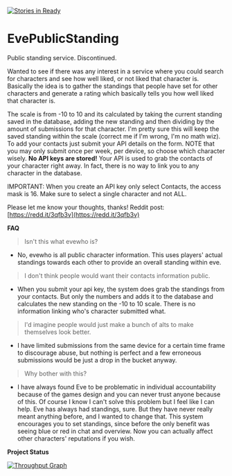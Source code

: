 [![Stories in Ready](https://badge.waffle.io/sentrythethird/EvePublicStanding.png?label=ready&title=Ready)](https://waffle.io/sentrythethird/EvePublicStanding)

# EvePublicStanding
Public standing service. Discontinued.

Wanted to see if there was any interest in a service where you could search for characters and see how well liked, or not liked that character is. Basically the idea is to gather the standings that people have set for other characters and generate a rating which basically tells you how well liked that character is.

The scale is from -10 to 10 and its calculated by taking the current standing saved in the database, adding the new standing and then dividing by the amount of submissions for that character. I'm pretty sure this will keep the saved standing within the scale (correct me if I'm wrong, I'm no math wiz). To add your contacts just submit your API details on the form. NOTE that you may only submit once per week, per device, so choose which character wisely. **No API keys are stored!** Your API is used to grab the contacts of your character right away. In fact, there is no way to link you to any character in the database.

IMPORTANT: When you create an API key only select Contacts, the access mask is 16. Make sure to select a single character and not ALL.

Please let me know your thoughts, thanks!
Reddit post:  [https://redd.it/3qfb3v](https://redd.it/3qfb3v)

**FAQ**

> Isn't this what evewho is?

*  No, evewho is all public character information. This uses players' actual standings towards each other to provide an overall standing within eve.

> I don't think people would want their contacts information public.

*  When you submit your api key, the system does grab the standings from your contacts. But only the numbers and adds it to the database and calculates the new standing on the -10 to 10 scale. There is no information linking who's character submitted what.

> I'd imagine people would just make a bunch of alts to make themselves look better.

*  I have limited submissions from the same device for a certain time frame to discourage abuse, but nothing is perfect and a few erroneous submissions would be just a drop in the bucket anyway.

> Why bother with this?

*  I have always found Eve to be problematic in individual accountability because of the games design and you can never trust anyone because of this. Of course I know I can't solve this problem but I feel like I can help.  Eve has always had standings, sure. But they have never really meant anything before, and I wanted to change that. This system encourages you to set standings, since before the only benefit was seeing blue or red in chat and overview. Now you can actually affect other characters' reputations if you wish.

**Project Status**

[![Throughput Graph](https://graphs.waffle.io/sentrythethird/EvePublicStanding/throughput.svg)](https://waffle.io/sentrythethird/EvePublicStanding/metrics)
